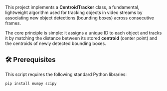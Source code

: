 
This project implements a **CentroidTracker** class, a fundamental, lightweight algorithm used for tracking objects in video streams by associating new object detections (bounding boxes) across consecutive frames.

The core principle is simple: it assigns a unique ID to each object and tracks it by matching the distance between its stored **centroid** (center point) and the centroids of newly detected bounding boxes.

## 🛠️ Prerequisites

This script requires the following standard Python libraries:

```bash
pip install numpy scipy
